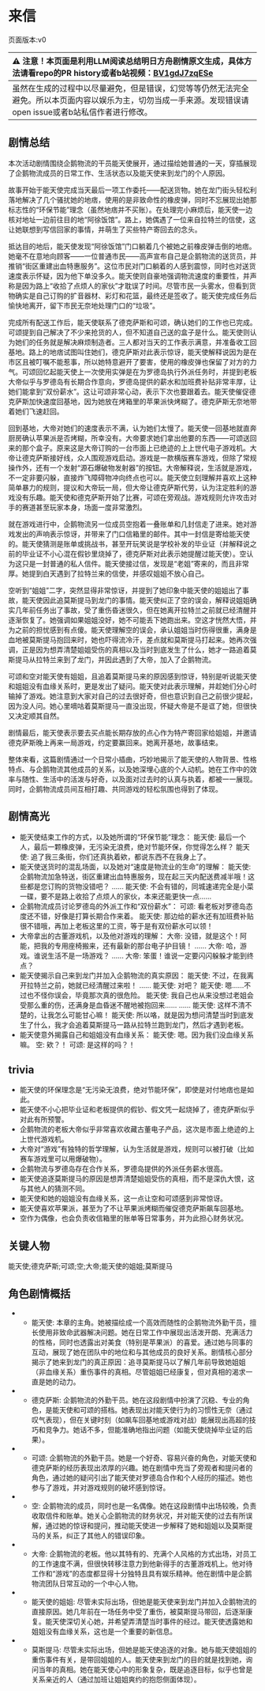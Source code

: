 # 来信
页面版本:v0
 

| :warning: 注意！本页面是利用LLM阅读总结明日方舟剧情原文生成，具体方法请看repo的PR history或者b站视频：[BV1gdJ7zqESe](https://www.bilibili.com/video/BV1gdJ7zqESe/)         |
|:----------------------------|
| 虽然在生成的过程中以尽量避免，但是错误，幻觉等等仍然无法完全避免。所以本页面内容以娱乐为主，切勿当成一手来源。发现错误请open issue或者b站私信作者进行修改。|



## 剧情总结
本次活动剧情围绕企鹅物流的干员能天使展开，通过描绘她普通的一天，穿插展现了企鹅物流成员的日常工作、生活状态以及能天使来到龙门的个人原因。

故事开始于能天使完成当天最后一项工作委托——配送货物。她在龙门街头轻松利落地解决了几个骚扰她的地痞，使用的是非致命性的橡皮弹，同时不忘展现出她那标志性的“环保节能”理念（虽然地痞并不买账）。在处理完小麻烦后，能天使一边核对地址一边前往目的地“阿徐饭馆”。路上，她偶遇了一位来自拉特兰的信使，这让她联想到写信回家的事情，并萌生了买些特产寄回去的念头。

抵达目的地后，能天使发现“阿徐饭馆”门口躺着几个被她之前橡皮弹击倒的地痞。她毫不在意地向顾客——一位普通市民——高声宣布自己是企鹅物流的送货员，并推销“街区重建出血特惠服务”。这位市民对门口躺着的人感到震惊，同时也对送货速度表示怀疑，因为他下单没多久。能天使则自豪地强调物流速度的重要性，并声称是因为路上“收拾了点烦人的家伙”才耽误了时间。尽管市民一头雾水，但看到货物确实是自己订购的扩音器材、彩灯和花篮，最终还是签收了。能天使完成任务后愉快地离开，留下市民无奈地处理门口的“垃圾”。

完成所有配送工作后，能天使联系了德克萨斯和可颂，确认她们的工作也已完成。可颂提到自己解决了不少来抢货的人，但不知道自己送的盒子是什么。能天使则认为她们的任务就是解决麻烦制造者。三人都对当天的工作表示满意，并准备收工回基地。路上的地痞试图叫住她们，德克萨斯对此表示惊讶，能天使解释说因为是在市区且被叮嘱不能惹事，所以她特意避开了要害，使用的橡皮弹也保留了对方的力气。可颂回忆起能天使上一次使用实弹是在为罗德岛执行外派任务时，并提到老板大帝似乎与罗德岛有长期合作意向，罗德岛提供的薪水和加班费补贴非常丰厚，让她们能拿到“双份薪水”。这让可颂非常心动，表示下次也要跟着去。能天使催促德克萨斯加快速度回基地，因为她放在烤箱里的苹果派快烤糊了。德克萨斯无奈地带着她们飞速赶回。

回到基地，大帝对她们的速度表示不满，认为她们太慢了。能天使一回基地就直奔厨房确认苹果派是否烤糊，所幸没有。大帝要求她们拿出他要的东西——可颂送回来的那个盒子。原来这是大帝订购的一台市面上已绝迹的上上世代电子游戏机。大帝让德克萨斯接好线，众人围观游戏启动。游戏是一款横版赛车游戏，但除了常规操作外，还有一个发射“源石爆破物发射器”的按钮。大帝解释说，生活就是游戏，不一定非要闪躲，直接炸飞障碍物冲向终点也可以。能天使立刻理解并喜欢上这种简单暴力的规则，提议和大帝玩一局，但大帝让德克萨斯代劳，认为注定胜利的游戏没有乐趣。能天使和德克萨斯开始了比赛，可颂在旁观战。游戏规则允许攻击对手的赛道甚至玩家本身，场面一度非常激烈。

就在游戏进行中，企鹅物流另一位成员空抱着一叠账单和几封信走了进来。她对游戏发出的声响表示惊讶，并带来了门口信箱里的邮件。其中一封信是寄给能天使的。能天使猜测是账单或挑战书，甚至开玩笑说是学校补发的毕业证（并解释说之前的毕业证不小心混在假钞里烧掉了，德克萨斯对此表示她提醒过能天使）。空认为这只是一封普通的私人信件。能天使接过信，发现是“老姐”寄来的，而且非常厚。她提到白天遇到了拉特兰来的信使，并感叹姐姐不放心自己。

空听到“姐姐”二字，突然显得非常惊讶，并提到了她印象中能天使的姐姐出了事故，能天使因此追莫斯提马到龙门的事情。能天使纠正了空的误会，解释说姐姐确实几年前任务出了事故，受了重伤昏迷很久，但在她离开拉特兰之前就已经清醒并逐渐恢复了。她强调如果姐姐没好，她不可能丢下她跑出来。空这才恍然大悟，并为之前的担忧感到有点傻。能天使理解空的误会，承认姐姐当时伤得很重，满身是血地被莫斯提马抱回来时，她也吓得流冷汗，差点就和莫斯提马打起来。她再次强调，正是因为想弄清楚姐姐受伤的真相以及当时到底发生了什么，她才一路追着莫斯提马从拉特兰来到了龙门，并因此遇到了大帝，加入了企鹅物流。

可颂和空对能天使有姐姐，且追着莫斯提马来的原因感到惊讶，特别是听说能天使和姐姐没有血缘关系时，更是发出了疑问。能天使对此表示理解，并趁她们分心时输掉了游戏。她注意到大家对自己的过去很好奇，但也意识到自己之前很少提起，因为没人问。她心里嘀咕着莫斯提马一直没出现，怀疑大帝是不是诓了她，但很快又决定顺其自然。

剧情最后，能天使表示要去买点能长期存放的点心作为特产寄回家给姐姐，并邀请德克萨斯晚上再来一局游戏，约定要赢回来。她离开基地，故事结束。

整体来看，这篇剧情通过一个日常小插曲，巧妙地揭示了能天使的人物背景、性格特点、与企鹅物流其他成员的关系，以及她深埋心底的个人动机。她在工作中的效率与随性、生活中的活泼与好奇，以及面对过去时的认真与执着，都被一一展现。同时，企鹅物流成员间互相打趣、共同游戏的轻松氛围也得到了体现。
## 剧情高光
*   能天使结束工作的方式，以及她所谓的“环保节能”理念：
    能天使: 最后一个人，最后一颗橡皮弹，无污染无浪费，绝对节能环保，你觉得怎么样？
    能天使: 追了我三条街，你们还真执着欸，都说东西不在我身上了。
*   能天使送货时的混乱场面，以及她对“速度是物流业的生命”的理解：
    能天使: 企鹅物流加急特送，街区重建出血特惠服务，现在起三天内配送费减半哦！这些都是您订购的货物没错吧？
    ......
    能天使: 不会有错的，同城速递完全是小菜一碟，要不是路上收拾了点烦人的家伙，本来还能更快一点......
*   企鹅物流成员讨论罗德岛的外派工作和“双份薪水”：
    可颂: 看老板对罗德岛态度还不错，好像是打算长期合作来着。
    能天使: 那边给的薪水还有加班费补贴很不错哦，再加上老板这里的工资，等于是有双份薪水可以领！
*   大帝拿出的古董游戏机，以及他对游戏的理解：
    大帝: 没错，就是这个！阿能，把我的专用座椅搬来，还有最新的那台电子护目镜！
    ......
    大帝: 哈，游戏。谁说生活不是一场游戏？
    ......
    大帝: 笨蛋！谁说一定要闪闪躲躲才能到终点？
*   能天使揭示自己来到龙门并加入企鹅物流的真实原因：
    能天使: 不过，在我离开拉特兰之前，她就已经清醒过来啦！
    ......
    能天使: 对吧？
    能天使: 嗯......不过也不怪你误会，毕竟那次真的很危险。
    能天使: 我自己也从来没想过老姐会受那么重的伤，还满身是血昏迷不醒地被抱回来......
    ......
    能天使: 这样不清不楚的，让我怎么可能甘心嘛！
    能天使: 所以咯，就是因为想问清楚当时到底发生了什么，我才会追着莫斯提马一路从拉特兰跑到龙门，然后才遇到老板。
*   能天使意外揭露自己和姐姐没有血缘关系：
    能天使: 嗯。因为我们没血缘关系嘛。
    空: 欸？！
    可颂: 是这样的吗？！
## trivia
*   能天使的环保理念是“无污染无浪费，绝对节能环保”，即使是对付地痞也是如此。
*   能天使不小心把毕业证和老板提供的假钞、假文凭一起烧掉了，德克萨斯似乎对此有所预警。
*   企鹅物流的老板大帝似乎非常喜欢收藏古董电子产品，这次是市面上绝迹的上上世代游戏机。
*   大帝对“游戏”有独特的哲学理解，认为生活就是游戏，规则可以被打破（比如赛车游戏里可以用爆破物）。
*   企鹅物流与罗德岛存在合作关系，罗德岛提供的外派任务薪水很高。
*   能天使追逐莫斯提马的原因是想弄清楚姐姐受伤的真相，而不是深仇大恨，这与其他人的猜测不同。
*   能天使和她的姐姐没有血缘关系，这一点让空和可颂感到非常惊讶。
*   能天使喜欢苹果派，甚至为了不让苹果派烤糊而催促德克萨斯飙车回基地。
*   空作为偶像，也会负责收信箱里的账单等日常事务，并为此担心财务状况。
## 关键人物
能天使;德克萨斯;可颂;空;大帝;能天使的姐姐;莫斯提马
## 角色剧情概括
-   *   能天使: 本章的主角。她被描绘成一个高效而随性的企鹅物流外勤干员，擅长使用非致命武器解决问题。她在日常工作中展现出活泼开朗、充满活力的性格，同时也透露出对美食（特别是苹果派）的喜爱。通过她与同事的互动，展现了她在团队中的地位和与其他成员的良好关系。剧情核心部分揭示了她来到龙门的真正原因：追寻莫斯提马以了解几年前导致她姐姐（非血缘关系）重伤事件的真相。尽管姐姐已经康复，但对真相的渴求一直是她的动力。
-   *   德克萨斯: 企鹅物流的外勤干员。她在这段剧情中扮演了沉稳、专业的角色，是能天使和可颂的搭档。她表现出对能天使行为的习惯性无奈（通过叹气表现），但在关键时刻（如飙车回基地或游戏对战）能展现出高超的技巧和竞争力。她话不多，但能准确地指出问题（如能天使烧掉毕业证的后果）。
-   *   可颂: 企鹅物流的外勤干员。她是一个好奇、容易兴奋的角色，对能天使和德克萨斯的经历表现出浓厚的兴趣。她在剧情中充当了旁观者和提问者的角色，通过她的疑问引出了能天使对罗德岛合作和个人经历的描述。她也参与了游戏，并对游戏规则的破坏感到惊讶。
-   *   空: 企鹅物流的成员，同时也是一名偶像。她在这段剧情中出场较晚，负责收取信件和账单。她关心企鹅物流的财务状况，并对能天使的过去有所误解，通过她的惊讶和提问，推动能天使进一步解释了她和姐姐以及莫斯提马的关系，纠正了其他人的错误印象。
-   *   大帝: 企鹅物流的老板。他以其特有的、充满个人风格的方式出场，对员工的工作速度不满，但很快转移注意力到他新得手的古董游戏机上。他对待工作和“游戏”的态度都显得十分独特且具有娱乐精神。他在剧情中是企鹅物流团队日常互动的一个中心人物。
-   *   能天使的姐姐: 尽管未实际出场，但她是能天使来到龙门并加入企鹅物流的直接原因。她几年前在一场任务中受了重伤，被莫斯提马带回，后逐渐康复。能天使深切关心她，并希望弄清楚当时事件的经过。能天使透露她和姐姐没有血缘关系，这也是一个重要的新信息。
-   *   莫斯提马: 尽管未实际出场，但她是能天使追逐的对象。她与能天使姐姐的重伤事件有关，是带回姐姐的人。能天使来到龙门的目的就是找到她，询问当年的真相。她在能天使心中的形象复杂，既是追逐目标，似乎也曾是关系亲近的人（通过加班让姐姐爽约的抱怨侧面体现）。